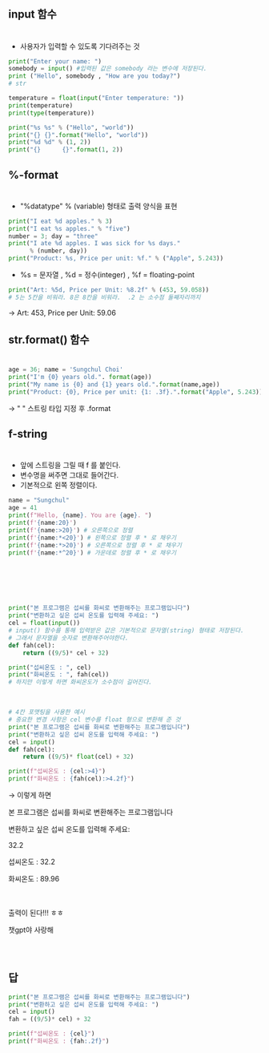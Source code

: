 ## input 함수 
#
* 사용자가 입력할 수 있도록 기다려주는 것

```python
print("Enter your name: ")
somebody = input() #입력된 값은 somebody 라는 변수에 저장된다.
print ("Hello", somebody , "How are you today?") 
# str
```
```python
temperature = float(input("Enter temperature: "))
print(temperature)
print(type(temperature))
```
```python
print("%s %s" % ("Hello", "world"))
print("{} {}".format("Hello", "world"))
print("%d %d" % (1, 2))
print("{}      {}".format(1, 2))
```

## %-format
#

* "%datatype" % (variable) 형태로 출력 양식을 표현

```python
print("I eat %d apples." % 3)
print("I eat %s apples." % "five")
number = 3; day = "three"
print("I ate %d apples. I was sick for %s days."
      % (number, day))
print("Product: %s, Price per unit: %f." % ("Apple", 5.243))
```

*  %s = 문자열 , %d = 정수(integer) , %f = floating-point

```python
print("Art: %5d, Price per Unit: %8.2f" % (453, 59.058))
# 5는 5칸을 비워라. 8은 8칸을 비워라.  .2 는 소수점 둘째자리까지
```

 → Art:   453, Price per Unit:    59.06


 ## str.format() 함수  
#


```python
age = 36; name = 'Sungchul Choi'
print("I'm {0} years old.". format(age))
print("My name is {0} and {1} years old.".format(name,age))
print("Product: {0}, Price per unit: {1: .3f}.".format("Apple", 5.243))
```

 → " " 스트링 타입 지정 후 .format

 ## f-string
 #
 * 앞에 스트링을 그릴 때 f 를 붙인다. 
 * 변수명을 써주면 그대로 들어간다.
 * 기본적으로 왼쪽 정렬이다.

 ```python
 name = "Sungchul"
age = 41
print(f"Hello, {name}. You are {age}. ")
print(f'{name:20}')
print(f'{name:>20}') # 오른쪽으로 정렬
print(f'{name:*<20}') # 왼쪽으로 정렬 후 * 로 채우기
print(f'{name:*>20}') # 오른쪽으로 정렬 후 * 로 채우기
print(f'{name:*^20}') # 가운데로 정렬 후 * 로 채우기
```
<br>
<br>
<br>
<br>

```python
print("본 프로그램은 섭씨를 화씨로 변환해주는 프로그램입니다")
print("변환하고 싶은 섭씨 온도를 입력해 주세요: ")
cel = float(input()) 
# input() 함수를 통해 입력받은 값은 기본적으로 문자열(string) 형태로 저장된다.
# 그래서 문자열을 숫자로 변환해주어야한다.
def fah(cel):
    return ((9/5)* cel + 32)

print("섭씨온도 : ", cel)
print("화씨온도 : ", fah(cel))
# 하지만 이렇게 하면 화씨온도가 소수점이 길어진다.
```
<br>

```python
# 4칸 포맷팅을 사용한 예시
# 중요한 변경 사항은 cel 변수를 float 형으로 변환해 준 것
print("본 프로그램은 섭씨를 화씨로 변환해주는 프로그램입니다")
print("변환하고 싶은 섭씨 온도를 입력해 주세요: ")
cel = input()
def fah(cel):
    return ((9/5)* float(cel) + 32)

print(f"섭씨온도 : {cel:>4}")
print(f"화씨온도 : {fah(cel):>4.2f}")
```
→ 이렇게 하면 

본 프로그램은 섭씨를 화씨로 변환해주는 프로그램입니다

변환하고 싶은 섭씨 온도를 입력해 주세요: 

32.2

섭씨온도 : 32.2

화씨온도 : 89.96

<br/>

<br/>
출력이 된다!!! ㅎㅎ

챗gpt야 사랑해



<br/>

#
## 답

```python
print("본 프로그램은 섭씨를 화씨로 변환해주는 프로그램입니다")
print("변환하고 싶은 섭씨 온도를 입력해 주세요: ")
cel = input()
fah = ((9/5)* cel) + 32

print(f"섭씨온도 : {cel}")
print(f"화씨온도 : {fah:.2f}")
```
